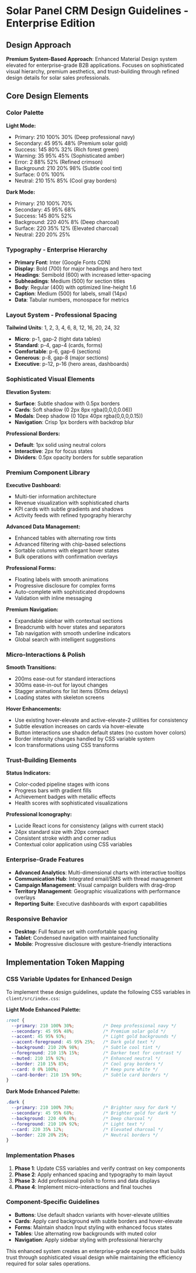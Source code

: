 # Solar Panel CRM Design Guidelines - Enterprise Edition

## Design Approach
**Premium System-Based Approach**: Enhanced Material Design system elevated for enterprise-grade B2B applications. Focuses on sophisticated visual hierarchy, premium aesthetics, and trust-building through refined design details for solar sales professionals.

## Core Design Elements

### Color Palette
**Light Mode:**
- Primary: 210 100% 30% (Deep professional navy)
- Secondary: 45 95% 48% (Premium solar gold)
- Success: 145 80% 32% (Rich forest green)
- Warning: 35 95% 45% (Sophisticated amber)
- Error: 2 88% 52% (Refined crimson)
- Background: 210 20% 98% (Subtle cool tint)
- Surface: 0 0% 100%
- Neutral: 210 15% 85% (Cool gray borders)

**Dark Mode:**
- Primary: 210 100% 70%
- Secondary: 45 95% 68%
- Success: 145 80% 52%
- Background: 220 40% 8% (Deep charcoal)
- Surface: 220 35% 12% (Elevated charcoal)
- Neutral: 220 20% 25%

### Typography - Enterprise Hierarchy
- **Primary Font**: Inter (Google Fonts CDN)
- **Display**: Bold (700) for major headings and hero text
- **Headings**: Semibold (600) with increased letter-spacing
- **Subheadings**: Medium (500) for section titles
- **Body**: Regular (400) with optimized line-height 1.6
- **Caption**: Medium (500) for labels, small (14px)
- **Data**: Tabular numbers, monospace for metrics

### Layout System - Professional Spacing
**Tailwind Units**: 1, 2, 3, 4, 6, 8, 12, 16, 20, 24, 32
- **Micro**: p-1, gap-2 (tight data tables)
- **Standard**: p-4, gap-4 (cards, forms)
- **Comfortable**: p-6, gap-6 (sections)
- **Generous**: p-8, gap-8 (major sections)
- **Executive**: p-12, p-16 (hero areas, dashboards)

### Sophisticated Visual Elements

**Elevation System:**
- **Surface**: Subtle shadow with 0.5px borders
- **Cards**: Soft shadow (0 2px 8px rgba(0,0,0,0.06))
- **Modals**: Deep shadow (0 10px 40px rgba(0,0,0,0.15))
- **Navigation**: Crisp 1px borders with backdrop blur

**Professional Borders:**
- **Default**: 1px solid using neutral colors
- **Interactive**: 2px for focus states
- **Dividers**: 0.5px opacity borders for subtle separation

### Premium Component Library

**Executive Dashboard:**
- Multi-tier information architecture
- Revenue visualization with sophisticated charts
- KPI cards with subtle gradients and shadows
- Activity feeds with refined typography hierarchy

**Advanced Data Management:**
- Enhanced tables with alternating row tints
- Advanced filtering with chip-based selections
- Sortable columns with elegant hover states
- Bulk operations with confirmation overlays

**Professional Forms:**
- Floating labels with smooth animations
- Progressive disclosure for complex forms
- Auto-complete with sophisticated dropdowns
- Validation with inline messaging

**Premium Navigation:**
- Expandable sidebar with contextual sections
- Breadcrumb with hover states and separators
- Tab navigation with smooth underline indicators
- Global search with intelligent suggestions

### Micro-Interactions & Polish

**Smooth Transitions:**
- 200ms ease-out for standard interactions
- 300ms ease-in-out for layout changes
- Stagger animations for list items (50ms delays)
- Loading states with skeleton screens

**Hover Enhancements:**
- Use existing hover-elevate and active-elevate-2 utilities for consistency
- Subtle elevation increases on cards via hover-elevate
- Button interactions use shadcn default states (no custom hover colors)
- Border intensity changes handled by CSS variable system
- Icon transformations using CSS transforms

### Trust-Building Elements

**Status Indicators:**
- Color-coded pipeline stages with icons
- Progress bars with gradient fills
- Achievement badges with metallic effects
- Health scores with sophisticated visualizations

**Professional Iconography:**
- Lucide React icons for consistency (aligns with current stack)
- 24px standard size with 20px compact
- Consistent stroke width and corner radius
- Contextual color application using CSS variables

### Enterprise-Grade Features
- **Advanced Analytics**: Multi-dimensional charts with interactive tooltips
- **Communication Hub**: Integrated email/SMS with thread management
- **Campaign Management**: Visual campaign builders with drag-drop
- **Territory Management**: Geographic visualizations with performance overlays
- **Reporting Suite**: Executive dashboards with export capabilities

### Responsive Behavior
- **Desktop**: Full feature set with comfortable spacing
- **Tablet**: Condensed navigation with maintained functionality  
- **Mobile**: Progressive disclosure with gesture-friendly interactions

## Implementation Token Mapping

### CSS Variable Updates for Enhanced Design
To implement these design guidelines, update the following CSS variables in `client/src/index.css`:

**Light Mode Enhanced Palette:**
```css
:root {
  --primary: 210 100% 30%;           /* Deep professional navy */
  --secondary: 45 95% 48%;           /* Premium solar gold */
  --accent: 45 95% 93%;              /* Light gold backgrounds */
  --accent-foreground: 45 95% 25%;   /* Dark gold text */
  --background: 210 20% 98%;         /* Subtle cool tint */
  --foreground: 210 15% 15%;         /* Darker text for contrast */
  --muted: 210 15% 92%;              /* Enhanced neutral */
  --border: 210 15% 85%;             /* Cool gray borders */
  --card: 0 0% 100%;                 /* Keep pure white */
  --card-border: 210 15% 90%;        /* Subtle card borders */
}
```

**Dark Mode Enhanced Palette:**
```css
.dark {
  --primary: 210 100% 70%;           /* Brighter navy for dark */
  --secondary: 45 95% 68%;           /* Brighter gold for dark */
  --background: 220 40% 8%;          /* Deep charcoal */
  --foreground: 210 10% 92%;         /* Light text */
  --card: 220 35% 12%;               /* Elevated charcoal */
  --border: 220 20% 25%;             /* Neutral borders */
}
```

### Implementation Phases
1. **Phase 1**: Update CSS variables and verify contrast on key components
2. **Phase 2**: Apply enhanced spacing and typography to main layout
3. **Phase 3**: Add professional polish to forms and data displays
4. **Phase 4**: Implement micro-interactions and final touches

### Component-Specific Guidelines
- **Buttons**: Use default shadcn variants with hover-elevate utilities
- **Cards**: Apply card background with subtle borders and hover-elevate
- **Forms**: Maintain shadcn Input styling with enhanced focus states
- **Tables**: Use alternating row backgrounds with muted color
- **Navigation**: Apply sidebar styling with professional hierarchy

This enhanced system creates an enterprise-grade experience that builds trust through sophisticated visual design while maintaining the efficiency required for solar sales operations.